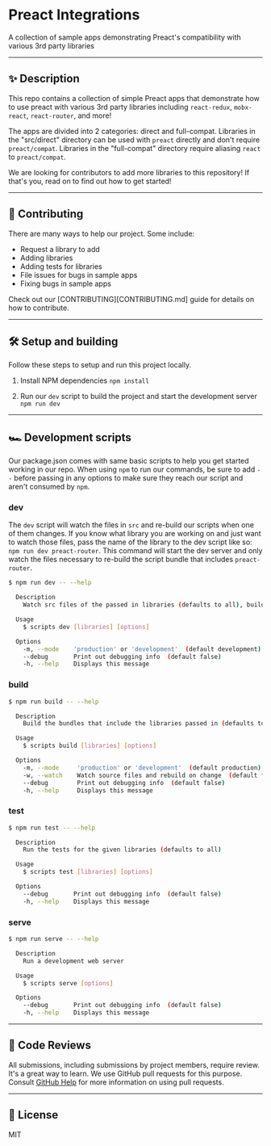 # Preact Integrations

A collection of sample apps demonstrating Preact's compatibility with various 3rd party libraries

---

## ✨ Description

This repo contains a collection of simple Preact apps that demonstrate how to use preact with various 3rd party libraries including `react-redux`, `mobx-react`, `react-router`, and more!

The apps are divided into 2 categories: direct and full-compat. Libraries in the "src/direct" directory can be used with `preact` directly and don't require `preact/compat`. Libraries in the "full-compat" directory require aliasing `react` to `preact/compat`.

We are looking for contributors to add more libraries to this repository! If that's you, read on to find out how to get started!

---

## 🤝 Contributing

There are many ways to help our project. Some include:

* Request a library to add
* Adding libraries
* Adding tests for libraries
* File issues for bugs in sample apps
* Fixing bugs in sample apps

Check out our [CONTRIBUTING][CONTRIBUTING.md] guide for details on how to contribute.

---

## 🛠 Setup and building

Follow these steps to setup and run this project locally.

1. Install NPM dependencies
	`npm install`

1. Run our `dev` script to build the project and start the development server
	`npm run dev`

---

## 🏎 Development scripts

Our package.json comes with same basic scripts to help you get started working in our repo. When using `npm` to run our commands, be sure to add ` -- ` before passing in any options to make sure they reach our script and aren't consumed by `npm`.

### dev

The `dev` script will watch the files in `src` and re-build our scripts when one of them changes. If you know what library you are working on and just want to watch those files, pass the name of the library to the dev script like so: `npm run dev preact-router`. This command will start the dev server and only watch the files necessary to re-build the script bundle that includes `preact-router`.

```bash
$ npm run dev -- --help

  Description
    Watch src files of the passed in libraries (defaults to all), build them on change, and run a web server to serve them

  Usage
    $ scripts dev [libraries] [options]

  Options
    -m, --mode    'production' or 'development'  (default development)
    --debug       Print out debugging info  (default false)
    -h, --help    Displays this message
```

### build

```bash
$ npm run build -- --help

  Description
    Build the bundles that include the libraries passed in (defaults to building all)

  Usage
    $ scripts build [libraries] [options]

  Options
    -m, --mode     'production' or 'development'  (default production)
    -w, --watch    Watch source files and rebuild on change  (default false)
    --debug        Print out debugging info  (default false)
    -h, --help     Displays this message
```

### test

```bash
$ npm run test -- --help

  Description
    Run the tests for the given libraries (defaults to all)

  Usage
    $ scripts test [libraries] [options]

  Options
    --debug       Print out debugging info  (default false)
    -h, --help    Displays this message
```

### serve

```bash
$ npm run serve -- --help

  Description
    Run a development web server

  Usage
    $ scripts serve [options]

  Options
    --debug       Print out debugging info  (default false)
    -h, --help    Displays this message
```

---

## 👀 Code Reviews

All submissions, including submissions by project members, require review. It's a great way to learn. We use GitHub pull requests for this purpose. Consult [GitHub Help](https://help.github.com/articles/about-pull-requests/) for more information on using pull requests.

---

## 🥂 License

MIT
